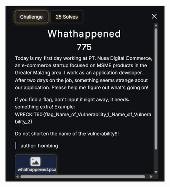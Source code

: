 ![alt text](https://github.com/respramon/2025_Wreckit60_Junior_Qualification_Forensics/blob/main/src/Screenshot%202025-10-05%20114906.png?raw=true)
